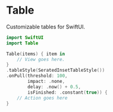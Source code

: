 # Table

Customizable tables for SwiftUI.

```swift
import SwiftUI
import Table

Table(items) { item in
    // View goes here.
}
.tableStyle(SeratedInsetTableStyle())
.onPull(threshold: 100,
        impact: .none,
        delay: .now() + 0.5,
        isFinished: .constant(true)) {
    // Action goes here
}
```

